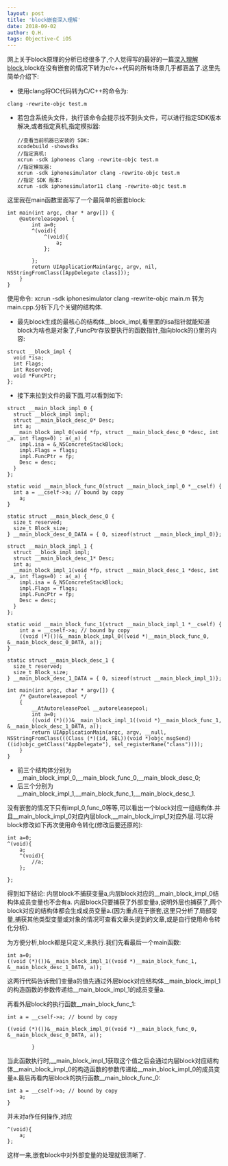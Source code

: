 ```yaml
---
layout: post
title: 'block嵌套深入理解'
date: 2018-09-02
author: Q.H.
tags: Objective-C iOS
---
```


网上关于block原理的分析已经很多了,个人觉得写的最好的一篇[深入理解block](https://xiaozhuanlan.com/topic/2710695843),block在没有嵌套的情况下转为c/c++代码的所有场景几乎都涵盖了.这里先简单介绍下:
* 使用clang将OC代码转为C/C++的命令为:

```
clang -rewrite-objc test.m
```
* 若包含系统头文件，执行该命令会提示找不到头文件，可以进行指定SDK版本解决,或者指定真机,指定模拟器:
    ```
    //查看当前机器已安装的 SDK:
    xcodebuild -showsdks
    //指定真机:
    xcrun -sdk iphoneos clang -rewrite-objc test.m
    //指定模拟器:
    xcrun -sdk iphonesimulator clang -rewrite-objc test.m
    //指定 SDK 版本:
    xcrun -sdk iphonesimulator11 clang -rewrite-objc test.m
    ```

这里我在main函数里面写了一个最简单的嵌套block:
```
int main(int argc, char * argv[]) {
    @autoreleasepool {
        int a=0;
        ^(void){
            ^(void){
                a;
            };
            
        };
        return UIApplicationMain(argc, argv, nil, NSStringFromClass([AppDelegate class]));
    }
}
```
使用命令: xcrun -sdk iphonesimulator clang -rewrite-objc main.m 转为main.cpp.分析下几个关键的结构体.
* 最先block生成的最核心的结构体__block_impl,看里面的isa指针就能知道block为啥也是对象了,FuncPtr存放要执行的函数指针,指向block的{}里的内容:
```
struct __block_impl {
  void *isa;
  int Flags;
  int Reserved;
  void *FuncPtr;
};
```
* 接下来拉到文件的最下面,可以看到如下:
```
struct __main_block_impl_0 {
  struct __block_impl impl;
  struct __main_block_desc_0* Desc;
  int a;
  __main_block_impl_0(void *fp, struct __main_block_desc_0 *desc, int _a, int flags=0) : a(_a) {
    impl.isa = &_NSConcreteStackBlock;
    impl.Flags = flags;
    impl.FuncPtr = fp;
    Desc = desc;
  }
};

static void __main_block_func_0(struct __main_block_impl_0 *__cself) {
  int a = __cself->a; // bound by copy
    a;
}

static struct __main_block_desc_0 {
  size_t reserved;
  size_t Block_size;
} __main_block_desc_0_DATA = { 0, sizeof(struct __main_block_impl_0)};

struct __main_block_impl_1 {
  struct __block_impl impl;
  struct __main_block_desc_1* Desc;
  int a;
  __main_block_impl_1(void *fp, struct __main_block_desc_1 *desc, int _a, int flags=0) : a(_a) {
    impl.isa = &_NSConcreteStackBlock;
    impl.Flags = flags;
    impl.FuncPtr = fp;
    Desc = desc;
  }
};

static void __main_block_func_1(struct __main_block_impl_1 *__cself) {
    int a = __cself->a; // bound by copy
    ((void (*)())&__main_block_impl_0((void *)__main_block_func_0, &__main_block_desc_0_DATA, a));
}

static struct __main_block_desc_1 {
  size_t reserved;
  size_t Block_size;
} __main_block_desc_1_DATA = { 0, sizeof(struct __main_block_impl_1)};

int main(int argc, char * argv[]) {
    /* @autoreleasepool */ 
    { 
        __AtAutoreleasePool __autoreleasepool; 
        int a=0;
        ((void (*)())&__main_block_impl_1((void *)__main_block_func_1, &__main_block_desc_1_DATA, a));
        return UIApplicationMain(argc, argv, __null, NSStringFromClass(((Class (*)(id, SEL))(void *)objc_msgSend)((id)objc_getClass("AppDelegate"), sel_registerName("class"))));
    }
}
```

* 前三个结构体分别为__main_block_impl_0,__main_block_func_0,__main_block_desc_0;
* 后三个分别为__main_block_impl_1,__main_block_func_1,__main_block_desc_1.

没有嵌套的情况下只有impl_0,func_0等等,可以看出一个block对应一组结构体.并且__main_block_impl_0对应内层block,__main_block_impl_1对应外层.可以将block修改如下再次使用命令转化(修改后要还原的):
```
int a=0;
^(void){
    a;
    ^(void){
        //a;
    };
            
};
```
得到如下结论:
内层block不捕获变量a,内层block对应的__main_block_impl_0结构体成员变量也不会有a.
内层block只要捕获了外部变量a,说明外层也捕获了,两个block对应的结构体都会生成成员变量a.(因为重点在于嵌套,这里只分析了局部变量,捕获其他类型变量或对象的情况可查看文章头提到的文章,或是自行使用命令转化分析).

为方便分析,block都是只定义,未执行.我们先看最后一个main函数:
```
int a=0;
((void (*)())&__main_block_impl_1((void *)__main_block_func_1, &__main_block_desc_1_DATA, a));
```
这两行代码告诉我们变量a的值先通过外层block对应结构体__main_block_impl_1的构造函数的参数传递给__main_block_impl_1的成员变量a.

再看外层block的执行函数__main_block_func_1:
```
int a = __cself->a; // bound by copy

((void (*)())&__main_block_impl_0((void *)__main_block_func_0, &__main_block_desc_0_DATA, a));

        }
```
当此函数执行时,__main_block_impl_1获取这个值之后会通过内层block对应结构体__main_block_impl_0的构造函数的参数传递给__main_block_impl_0的成员变量a.最后再看内层block的执行函数__main_block_func_0:
```
int a = __cself->a; // bound by copy
    a;
}
```
并未对a作任何操作,对应
```
^(void){
    a;
};
```
这样一来,嵌套block中对外部变量的处理就很清晰了.


